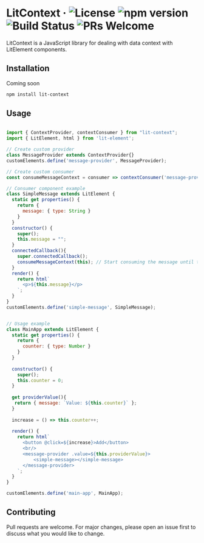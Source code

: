 
# LitContext &middot; ![License](https://img.shields.io/badge/license-MIT-blue.svg) ![npm version](https://img.shields.io/npm/v/react.svg?style=flat) ![Build Status](https://travis-ci.org/doriandres/lit-context.svg?branch=master) ![PRs Welcome](https://img.shields.io/badge/PRs-welcome-brightgreen.svg)

LitContext is a JavaScript library for dealing with data context with LitElement components.

## Installation

Coming soon

```bash
npm install lit-context
```

## Usage

```javascript

import { ContextProvider, contextConsumer } from "lit-context";
import { LitElement, html } from 'lit-element';

// Create custom provider
class MessageProvider extends ContextProvider{}
customElements.define('message-provider', MessageProvider);

// Create custom consumer
const consumeMessageContext = consumer => contextConsumer('message-provider', consumer);

// Consumer component example
class SimpleMessage extends LitElement {
  static get properties() {
    return {
      message: { type: String }
    }
  }
  constructor() {
    super();
    this.message = "";        
  }
  connectedCallback(){
    super.connectedCallback();
    consumeMessageContext(this); // Start consuming the message until the component is connected
  }
  render() {
    return html`      
      <p>${this.message}</p>
    `;
  }
}
customElements.define('simple-message', SimpleMessage);


// Usage example
class MainApp extends LitElement {
  static get properties() {
    return {
      counter: { type: Number }
    }
  }
  
  constructor() {
    super();
    this.counter = 0;        
  }
  
  get providerValue(){
   return { message: `Value: ${this.counter}` };
  }
  
  increase = () => this.counter++;
  
  render() {    
    return html`      
      <button @click=${increase}>Add</button>
      <br/>
      <message-provider .value=${this.providerValue}>
          <simple-message></simple-message>
      </message-provider>
    `;
  }
}

customElements.define('main-app', MainApp);

```

## Contributing
Pull requests are welcome. For major changes, please open an issue first to discuss what you would like to change.
